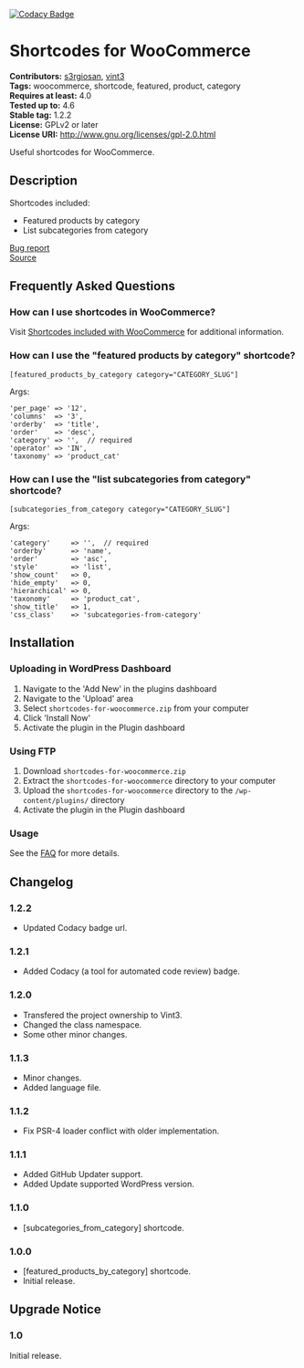 [![Codacy Badge](https://api.codacy.com/project/badge/Grade/dfb12be070564798bba9fce8cebf10a3)](https://www.codacy.com/app/s3rgiosan/shortcodes-for-woocommerce?utm_source=github.com&amp;utm_medium=referral&amp;utm_content=vint3creative/shortcodes-for-woocommerce&amp;utm_campaign=Badge_Grade)

# Shortcodes for WooCommerce #
**Contributors:** [s3rgiosan](https://profiles.wordpress.org/s3rgiosan), [vint3](https://profiles.wordpress.org/vint3)  
**Tags:** woocommerce, shortcode, featured, product, category    
**Requires at least:** 4.0    
**Tested up to:** 4.6    
**Stable tag:** 1.2.2    
**License:** GPLv2 or later    
**License URI:** http://www.gnu.org/licenses/gpl-2.0.html    

Useful shortcodes for WooCommerce.  

## Description ##

Shortcodes included:  

* Featured products by category  
* List subcategories from category  


[Bug report](https://github.com/vint3creative/shortcodes-for-woocommerce/issues)  
[Source](https://github.com/vint3creative/shortcodes-for-woocommerce)  

## Frequently Asked Questions ##

### How can I use shortcodes in WooCommerce? ###

Visit [Shortcodes included with WooCommerce](https://docs.woothemes.com/document/woocommerce-shortcodes/) for additional information.  

### How can I use the "featured products by category" shortcode? ###

`[featured_products_by_category category="CATEGORY_SLUG"]`  

Args:   

    'per_page' => '12',  
    'columns'  => '3',  
    'orderby'  => 'title',  
    'order'    => 'desc',  
    'category' => '',  // required  
    'operator' => 'IN',  
    'taxonomy' => 'product_cat'  
  


### How can I use the "list subcategories from category" shortcode? ###

`[subcategories_from_category category="CATEGORY_SLUG"]`  

Args:   

    'category'     => '',  // required  
    'orderby'      => 'name',  
    'order'        => 'asc',  
    'style'        => 'list',  
    'show_count'   => 0,  
    'hide_empty'   => 0,  
    'hierarchical' => 0,  
    'taxonomy'     => 'product_cat',  
    'show_title'   => 1,  
    'css_class'    => 'subcategories-from-category'  
  

## Installation ##

### Uploading in WordPress Dashboard ###

1. Navigate to the 'Add New' in the plugins dashboard
2. Navigate to the 'Upload' area
3. Select `shortcodes-for-woocommerce.zip` from your computer
4. Click 'Install Now'
5. Activate the plugin in the Plugin dashboard

### Using FTP ###

1. Download `shortcodes-for-woocommerce.zip`
2. Extract the `shortcodes-for-woocommerce` directory to your computer
3. Upload the `shortcodes-for-woocommerce` directory to the `/wp-content/plugins/` directory
4. Activate the plugin in the Plugin dashboard

### Usage ###

See the [FAQ](https://wordpress.org/plugins/shortcodes-for-woocommerce/faq/) for more details.  

## Changelog ##

### 1.2.2 ###
* Updated Codacy badge url. 

### 1.2.1 ###
* Added Codacy (a tool for automated code review) badge.  

### 1.2.0 ###
* Transfered the project ownership to Vint3. 
* Changed the class namespace. 
* Some other minor changes. 

### 1.1.3 ###
* Minor changes.  
* Added language file. 

### 1.1.2 ###
* Fix PSR-4 loader conflict with older implementation.  

### 1.1.1 ###
* Added GitHub Updater support.  
* Added Update supported WordPress version.   

### 1.1.0 ###
* [subcategories_from_category] shortcode.  

### 1.0.0 ###
* [featured_products_by_category] shortcode.  
* Initial release.  

## Upgrade Notice ##

### 1.0 ###
Initial release.  
